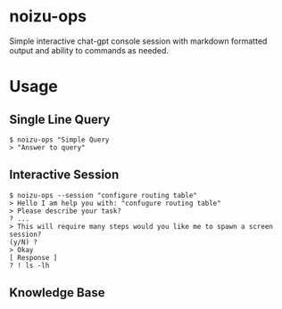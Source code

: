 noizu-ops
============================
Simple interactive chat-gpt console session
with markdown formatted output and ability to commands as needed. 

# Usage

## Single Line Query
```
$ noizu-ops "Simple Query
> "Answer to query"
```


## Interactive Session
```
$ noizu-ops --session "configure routing table"
> Hello I am help you with: "confugure routing table"
> Please describe your task?
? ...
> This will require many steps would you like me to spawn a screen session?
(y/N) ?
> Okay 
[ Response ]
? ! ls -lh
```


## Knowledge Base
